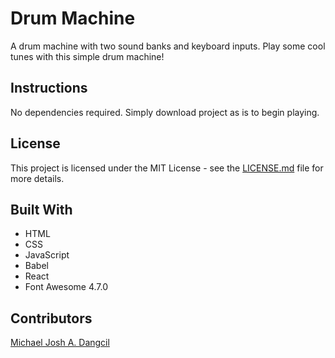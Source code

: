 # Drum Machine
A drum machine with two sound banks and keyboard inputs. Play some cool tunes with this simple drum machine!

## Instructions
No dependencies required. Simply download project as is to begin playing.

## License
This project is licensed under the MIT License - see the [LICENSE.md](https://github.com/MichaelJoshDangcil/Concentration-Game/blob/master/LICENSE) file for more details.

## Built With
+ HTML
+ CSS
+ JavaScript
+ Babel
+ React
+ Font Awesome 4.7.0

## Contributors
[Michael Josh A. Dangcil](https://github.com/MichaelJoshDangcil)